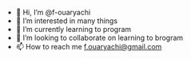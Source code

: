 - 👋 Hi, I’m @f-ouaryachi
- 👀 I’m interested in many things
- 🌱 I’m currently learning to program
- 💞️ I’m looking to collaborate on learning to brogram
- 📫 How to reach me f.ouaryachi@gmail.com

<!---
f-ouaryachi/f-ouaryachi is a ✨ special ✨ repository because its `README.md` (this file) appears on your GitHub profile.
You can click the Preview link to take a look at your changes.
--->

